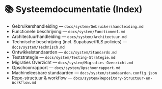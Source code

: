 # 📚 Systeemdocumentatie (Index)

- Gebruikershandleiding — `docs/system/Gebruikershandleiding.md`
- Functionele beschrijving — `docs/system/Functioneel.md`
- Architectuurhandleiding — `docs/system/Architectuur.md`
- Technische beschrijving (incl. Supabase/RLS policies) — `docs/system/Technisch.md`
- Ontwikkelstandaarden — `docs/system/Standards.md`
- Teststrategie — `docs/system/Testing-Strategie.md`
- Migraties Overzicht — `docs/system/Migraties-Overzicht.md`
- Opschoonrapport — `docs/system/Opschoonrapport.md`
- Machineleesbare standaarden — `docs/system/standaarden.config.json`
- Repo-structuur & workflow — `docs/system/Repository-Structuur-en-Workflow.md`

